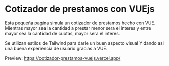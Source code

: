 # Cotizador de prestamos con VUEjs

Esta pequeña pagina simula un cotizador de prestamos hecho con VUE.
Mientras mayor sea la cantidad a prestar menor sera el interes y entre mayor sea la cantidad de cuotas, mayor sera el interes.

Se utilizan estilos de Tailwind para darle un buen aspecto visual Y dando asi una buena experiencia de usuario gracias a VUE.

Preview: https://cotizador-prestamos-vuejs.vercel.app/